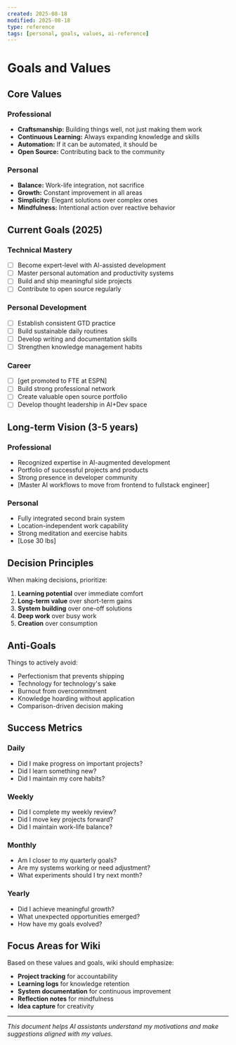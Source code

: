 ```yaml
---
created: 2025-08-18
modified: 2025-08-18
type: reference
tags: [personal, goals, values, ai-reference]
---
```


# Goals and Values

## Core Values
### Professional
- **Craftsmanship:** Building things well, not just making them work
- **Continuous Learning:** Always expanding knowledge and skills
- **Automation:** If it can be automated, it should be
- **Open Source:** Contributing back to the community

### Personal
- **Balance:** Work-life integration, not sacrifice
- **Growth:** Constant improvement in all areas
- **Simplicity:** Elegant solutions over complex ones
- **Mindfulness:** Intentional action over reactive behavior

## Current Goals (2025)
### Technical Mastery
- [ ] Become expert-level with AI-assisted development
- [ ] Master personal automation and productivity systems
- [ ] Build and ship meaningful side projects
- [ ] Contribute to open source regularly

### Personal Development  
- [ ] Establish consistent GTD practice
- [ ] Build sustainable daily routines
- [ ] Develop writing and documentation skills
- [ ] Strengthen knowledge management habits

### Career
- [ ] [get promoted to FTE at ESPN]
- [ ] Build strong professional network
- [ ] Create valuable open source portfolio
- [ ] Develop thought leadership in AI+Dev space

## Long-term Vision (3-5 years)
### Professional
- Recognized expertise in AI-augmented development
- Portfolio of successful projects and products
- Strong presence in developer community
- [Master AI workflows to move from frontend to fullstack engineer]

### Personal
- Fully integrated second brain system
- Location-independent work capability
- Strong meditation and exercise habits
- [Lose 30 lbs]

## Decision Principles
When making decisions, prioritize:
1. **Learning potential** over immediate comfort
2. **Long-term value** over short-term gains
3. **System building** over one-off solutions
4. **Deep work** over busy work
5. **Creation** over consumption

## Anti-Goals
Things to actively avoid:
- Perfectionism that prevents shipping
- Technology for technology's sake
- Burnout from overcommitment
- Knowledge hoarding without application
- Comparison-driven decision making

## Success Metrics
### Daily
- Did I make progress on important projects?
- Did I learn something new?
- Did I maintain my core habits?

### Weekly
- Did I complete my weekly review?
- Did I move key projects forward?
- Did I maintain work-life balance?

### Monthly
- Am I closer to my quarterly goals?
- Are my systems working or need adjustment?
- What experiments should I try next month?

### Yearly
- Did I achieve meaningful growth?
- What unexpected opportunities emerged?
- How have my goals evolved?

## Focus Areas for Wiki
Based on these values and goals, wiki should emphasize:
- **Project tracking** for accountability
- **Learning logs** for knowledge retention
- **System documentation** for continuous improvement
- **Reflection notes** for mindfulness
- **Idea capture** for creativity

---
*This document helps AI assistants understand my motivations and make suggestions aligned with my values.*